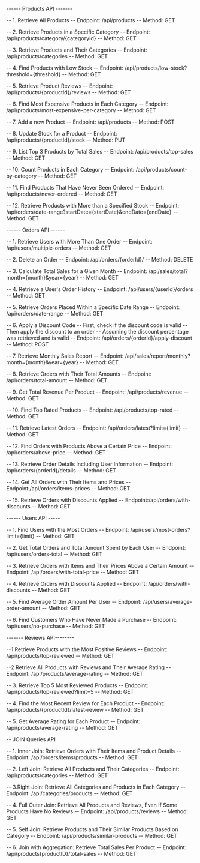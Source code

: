 ------ Products API -------

-- 1. Retrieve All Products
-- Endpoint: /api/products
-- Method: GET


-- 2. Retrieve Products in a Specific Category
-- Endpoint: /api/products/category/{categoryId}
-- Method: GET

-- 3. Retrieve Products and Their Categories 
-- Endpoint: /api/products/categories
-- Method: GET


-- 4. Find Products with Low Stock
-- Endpoint: /api/products/low-stock?threshold={threshold}
-- Method: GET


-- 5. Retrieve Product Reviews
-- Endpoint: /api/products/{productId}/reviews
-- Method: GET


-- 6. Find Most Expensive Products in Each Category
-- Endpoint: /api/products/most-expensive-per-category
-- Method: GET


-- 7. Add a new Product
-- Endpoint: /api/products
-- Method: POST


-- 8. Update Stock for a Product
-- Endpoint: /api/products/{productId}/stock
-- Method: PUT


-- 9. List Top 3 Products by Total Sales
-- Endpoint: /api/products/top-sales
-- Method: GET


-- 10. Count Products in Each Category
-- Endpoint: /api/products/count-by-category
-- Method: GET


-- 11. Find Products That Have Never Been Ordered
-- Endpoint: /api/products/never-ordered
-- Method: GET


-- 12. Retrieve Products with More than a Specified Stock
-- Endpoint: /api/orders/date-range?startDate={startDate}&endDate={endDate}
-- Method: GET


------ Orders API ------

-- 1. Retrieve Users with More Than One Order
-- Endpoint: /api/users/multiple-orders
-- Method: GET

-- 2. Delete an Order
-- Endpoint: /api/orders/{orderId}/
-- Method: DELETE


-- 3. Calculate Total Sales for a Given Month
-- Endpoint: /api/sales/total?month={month}&year={year}
-- Method: GET


-- 4. Retrieve a User's Order History
-- Endpoint: /api/users/{userId}/orders
-- Method: GET

-- 5. Retrieve Orders Placed Within a Specific Date Range
-- Endpoint: /api/orders/date-range
-- Method: GET


-- 6. Apply a Discount Code
		-- First, check if the discount code is valid
		-- Then apply the discount to an order
		-- Assuming the discount percentage was retrieved and is valid
-- Endpoint: /api/orders/{orderId}/apply-discount
-- Method: POST


-- 7. Retrieve Monthly Sales Report
-- Endpoint: /api/sales/report/monthly?month={month}&year={year}
-- Method: GET


-- 8. Retrieve Orders with Their Total Amounts
-- Endpoint: /api/orders/total-amount
-- Method: GET


-- 9. Get Total Revenue Per Product 
-- Endpoint: /api/products/revenue
-- Method: GET


-- 10. Find Top Rated Products
-- Endpoint: /api/products/top-rated
-- Method: GET


-- 11. Retrieve Latest Orders
-- Endpoint: /api/orders/latest?limit={limit}
-- Method: GET


-- 12. Find Orders with Products Above a Certain Price 
-- Endpoint: /api/orders/above-price
-- Method: GET


-- 13. Retrieve Order Details Including User Information
-- Endpoint: /api/orders/{orderId}/details
-- Method: GET


-- 14. Get All Orders with Their Items and Prices
-- Endpoint:/api/orders/items-prices
-- Method: GET

-- 15. Retrieve Orders with Discounts Applied
-- Endpoint:/api/orders/with-discounts
-- Method: GET


               
------ Users API -----

-- 1. Find Users with the Most Orders
-- Endpoint: /api/users/most-orders?limit={limit}
-- Method: GET


-- 2. Get Total Orders and Total Amount Spent by Each User
-- Endpoint: /api/users/orders-total
-- Method: GET


-- 3. Retrieve Orders with Items and Their Prices Above a Certain Amount
-- Endpoint: /api/orders/with-total-price
-- Method: GET



-- 4. Retrieve Orders with Discounts Applied
-- Endpoint: /api/orders/with-discounts
-- Method: GET


-- 5. Find Average Order Amount Per User
-- Endpoint: /api/users/average-order-amount
-- Method: GET


-- 6. Find Customers Who Have Never Made a Purchase
-- Endpoint: /api/users/no-purchase
-- Method: GET

------- Reviews API--------

--1 Retrieve Products with the Most Positive Reviews
-- Endpoint: /api/products/top-reviewed
-- Method: GET

--2 Retrieve All Products with Reviews and Their Average Rating
-- Endpoint: /api/products/average-rating
-- Method: GET


-- 3. Retrieve Top 5 Most Reviewed Products
-- Endpoint: /api/products/top-reviewed?limit=5
-- Method: GET


-- 4. Find the Most Recent Review for Each Product
-- Endpoint: /api/products/{productId}/latest-review
-- Method: GET


-- 5. Get Average Rating for Each Product
-- Endpoint: /api/products/average-rating
-- Method: GET




-- JOIN Queries API

-- 1. Inner Join: Retrieve Orders with Their Items and Product Details
-- Endpoint: /api/orders/items/products
-- Method: GET


-- 2. Left Join: Retrieve All Products and Their Categories
-- Endpoint: /api/products/categories
-- Method: GET


-- 3.Right Join: Retrieve All Categories and Products in Each Category
-- Endpoint: /api/categories/products
-- Method: GET

-- 4. Full Outer Join: Retrieve All Products and Reviews, Even If Some Products Have No Reviews
-- Endpoint: /api/products/reviews
-- Method: GET

-- 5. Self Join: Retrieve Products and Their Similar Products Based on Category
-- Endpoint: /api/products/similar-products
-- Method: GET

-- 6. Join with Aggregation: Retrieve Total Sales Per Product
-- Endpoint: /api/products{productID}/total-sales
-- Method: GET


